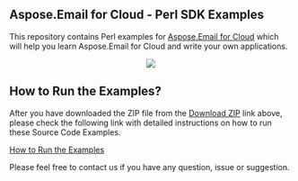 ## Aspose.Email for Cloud - Perl SDK Examples

This repository contains Perl examples for [Aspose.Email for Cloud](http://www.aspose.com/products/email/cloud) which will help you learn Aspose.Email for Cloud and write your own applications.


<p align="center">
  <a title="Download Examples ZIP" href="https://github.com/aspose-email/Aspose.Email-for-Cloud/archive/master.zip">
	<img src="https://raw.github.com/AsposeExamples/java-examples-dashboard/master/images/downloadZip-Button-Large.png" />
  </a>
</p>

## How to Run the Examples?

After you have downloaded the ZIP file from the [Download ZIP](https://github.com/aspose-email/Aspose.Email-for-Cloud/archive/master.zip) link above, please check the following link with detailed instructions on how to run these Source Code Examples.

[How to Run the Examples](#)

Please feel free to contact us if you have any question, issue or suggestion.


